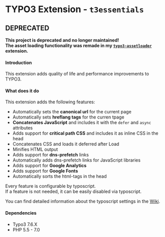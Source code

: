 # TYPO3 Extension - ``t3essentials``

## DEPRECATED
**This project is deprecated and no longer maintained!  
The asset loading functionality was remade in my [`typo3-assetloader`](https://github.com/Sethorax/typo3-assetloader) extension.**

#### Introduction
This extension adds quality of life and performance improvements to TYPO3.  

#### What does it do
This extension adds the following features:
- Automatically sets the **canonical url** for the current page
- Automatically sets **hreflang tags** for the curren tpage
- **Concatenates JavaScript** and includes it with the ``defer`` and ``async`` attributes
- Adds support for **critical path CSS** and includes it as inline CSS in the head
- Concatenates CSS and loads it deferred after Load
- Minifies HTML output
- Adds support for **dns-prefetch** links
- Automatically adds dns-prefetch links for JavaScript libraries
- Adds support for **Google Analytics**
- Adds support for **Google Fonts**
- Automatically sorts the html-tags in the head

Every feature is configurable by typoscript.  
If a feature is not needed, it can be easily disabled via typoscript.

You can find detailed information about the typoscript settings in the [Wiki](../../wiki).

#### Dependencies
- Typo3 7.6.X
- PHP 5.5 - 7.0
